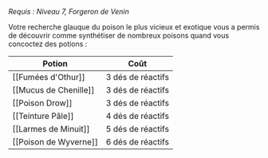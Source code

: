 *Requis : Niveau 7, Forgeron de Venin*

Votre recherche glauque du poison le plus vicieux et exotique vous a permis de découvrir comme synthétiser de nombreux poisons quand vous concoctez des potions :

| Potion                | Coût              |
| --------------------- | ----------------- |
| [[Fumées d'Othur]]    | 3 dés de réactifs |
| [[Mucus de Chenille]] | 3 dés de réactifs |
| [[Poison Drow]]       | 3 dés de réactifs |
| [[Teinture Pâle]]     | 4 dés de réactifs |
| [[Larmes de Minuit]]  | 5 dés de réactifs |
| [[Poison de Wyverne]] | 6 dés de réactifs |

